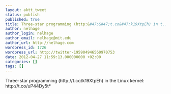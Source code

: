 ```yaml
---
layout: aktt_tweet
status: publish
published: true
title: Three-star programming (http:&#47;&#47;t.co&#47;k19XtpEh) in t...
author: nelhage
author_login: nelhage
author_email: nelhage@mit.edu
author_url: http://nelhage.com
wordpress_id: 1726
wordpress_url: http://twitter-195904946560970753
date: 2012-04-27 11:59:13.000000000 +02:00
categories: []
tags: []
---
```

Three-star programming (http:&#47;&#47;t.co&#47;k19XtpEh) in the Linux kernel: http:&#47;&#47;t.co&#47;uP44Dy5t*
